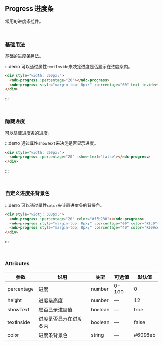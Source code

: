 ## Progress 进度条

常用的进度条组件。

<br />

### 基础用法

基础的进度条用法。

:::demo 可以通过属性`textInside`来决定进度是否显示在进度条内。
```html
<div style="width: 300px;">
  <ndc-progress :percentage="20"></ndc-progress>
  <ndc-progress style="margin-top: 8px;" :percentage="60" text-inside></ndc-progress>
</div>
```
:::

<br />

### 隐藏进度

可以隐藏进度条的进度。

:::demo 通过属性`showText`来决定是否显示进度。
```html
<div style="width: 300px;">
  <ndc-progress :percentage="20" :show-text="false"></ndc-progress>
</div>
```
:::

<br />

### 自定义进度条背景色

:::demo 可以通过属性`color`来设置进度条的背景色。
```html
<div style="widtj: 300px;">
  <ndc-progress :percentage="20" color="#f3b230"></ndc-progress>
  <ndc-progress style="margin-top: 8px;" :percentage="60" color="#3c9"></ndc-progress>
  <ndc-progress style="margin-top: 8px;" :percentage="40" color="#309ce4"></ndc-progress>
</div>
```
:::

<br />

### Attributes
| 参数      | 说明    | 类型      | 可选值       | 默认值   |
|---------- |-------- |---------- |-------------  |-------- |
| percentage | 进度 | number | 0-100 | 0 |
| height | 进度条高度 | number | — | 12 |
| showText | 是否显示进度值 | boolean | — | true |
| textInside | 进度是否显示在进度条内 | boolean | — | false |
| color | 进度条背景色 | string | — | #6098eb |